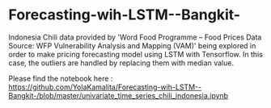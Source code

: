 # Forecasting-wih-LSTM--Bangkit-

Indonesia Chili data provided by 'Word Food Programme – Food Prices Data Source: WFP Vulnerability Analysis and Mapping (VAM)' being explored in order to make pricing forecasting model using LSTM with Tensorflow. In this case, the outliers are handled by replacing them with median value.

Please find the notebook here : https://github.com/YolaKamalita/Forecasting-wih-LSTM--Bangkit-/blob/master/univariate_time_series_chili_indonesia.ipynb
